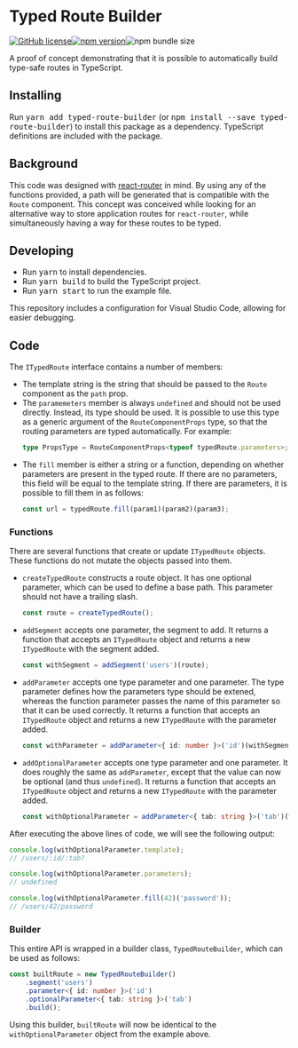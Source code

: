 # Typed Route Builder

[![GitHub license](https://img.shields.io/github/license/pvdstel/typed-route-builder.svg?style=flat-square)](https://github.com/pvdstel/typed-route-builder/blob/master/LICENSE)[![npm version](https://img.shields.io/npm/v/typed-route-builder.svg?style=flat-square)](https://www.npmjs.com/package/typed-route-builder)![npm bundle size](https://img.shields.io/bundlephobia/minzip/typed-route-builder.svg?style=flat-square)

A proof of concept demonstrating that it is possible to automatically build type-safe routes in TypeScript.

## Installing

Run <kbd>yarn add typed-route-builder</kbd> (or <kbd>npm install --save typed-route-builder</kbd>) to install this package as a dependency. TypeScript definitions are included with the package.

## Background

This code was designed with [react-router](https://github.com/ReactTraining/react-router) in mind. By using any of the functions provided, a path will be generated that is compatible with the `Route` component. This concept was conceived while looking for an alternative way to store application routes for `react-router`, while simultaneously having a way for these routes to be typed.

## Developing

- Run <kbd>yarn</kbd> to install dependencies.
- Run <kbd>yarn build</kbd> to build the TypeScript project.
- Run <kbd>yarn start</kbd> to run the example file.

This repository includes a configuration for Visual Studio Code, allowing for easier debugging.

## Code

The `ITypedRoute` interface contains a number of members:

- The template string is the string that should be passed to the `Route` component as the `path` prop.
- The `paramemeters` member is always `undefined` and should not be used directly. Instead, its type should be used. It is possible to use this type as a generic argument of the `RouteComponentProps` type, so that the routing parameters are typed automatically. For example:
    ```ts
    type PropsType = RouteComponentProps<typeof typedRoute.parameters>;
    ```
- The `fill` member is either a string or a function, depending on whether parameters are present in the typed route. If there are no parameters, this field will be equal to the template string. If there are parameters, it is possible to fill them in as follows:
    ```ts
    const url = typedRoute.fill(param1)(param2)(param3);
    ```

### Functions

There are several functions that create or update `ITypedRoute` objects. These functions do not mutate the objects passed into them.

- `createTypedRoute` constructs a route object. It has one optional parameter, which can be used to define a base path. This parameter should not have a trailing slash.
    ```ts
    const route = createTypedRoute();
    ```
- `addSegment` accepts one parameter, the segment to add. It returns a function that accepts an `ITypedRoute` object and returns a new `ITypedRoute` with the segment added.
    ```ts
    const withSegment = addSegment('users')(route);
    ```
- `addParameter` accepts one type parameter and one parameter. The type parameter defines how the parameters type should be extened, whereas the function parameter passes the name of this parameter so that it can be used correctly. It returns a function that accepts an `ITypedRoute` object and returns a new `ITypedRoute` with the parameter added.
    ```ts
    const withParameter = addParameter<{ id: number }>('id')(withSegment);
    ```
- `addOptionalParameter` accepts one type parameter and one parameter. It does roughly the same as `addParameter`, except that the value can now be optional (and thus `undefined`). It returns a function that accepts an `ITypedRoute` object and returns a new `ITypedRoute` with the parameter added.
    ```ts
    const withOptionalParameter = addParameter<{ tab: string }>('tab')(withParameter);
    ```

After executing the above lines of code, we will see the following output:

```ts
console.log(withOptionalParameter.template);
// /users/:id/:tab?

console.log(withOptionalParameter.parameters);
// undefined

console.log(withOptionalParameter.fill(42)('password'));
// /users/42/password
```

### Builder

This entire API is wrapped in a builder class, `TypedRouteBuilder`, which can be used as follows:

```ts
const builtRoute = new TypedRouteBuilder()
    .segment('users')
    .parameter<{ id: number }>('id')
    .optionalParameter<{ tab: string }>('tab')
    .build();
```

Using this builder, `builtRoute` will now be identical to the `withOptionalParameter` object from the example above.

